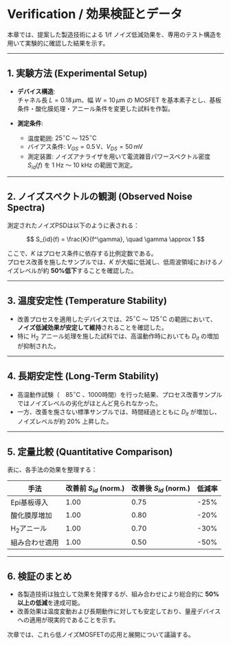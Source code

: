 # Verification / 効果検証とデータ

本章では、提案した製造技術による 1/f ノイズ低減効果を、専用のテスト構造を用いて実験的に確認した結果を示す。

---

## 1. 実験方法 (Experimental Setup)
- **デバイス構造**:  
  チャネル長 $L = 0.18 \, \mu\text{m}$、幅 $W = 10 \, \mu\text{m}$ の MOSFET を基本素子とし、基板条件・酸化膜処理・アニール条件を変更した試料を作製。  

- **測定条件**:  
  - 温度範囲:  $25^\circ\text{C}$ ～ $125^\circ\text{C}$  
  - バイアス条件:  $V_{GS} = 0.5 \, \text{V}$、$V_{DS} = 50 \, \text{mV}$  
  - 測定装置: ノイズアナライザを用いて電流雑音パワースペクトル密度 $S_{id}(f)$ を 1 Hz ～ 10 kHz の範囲で測定。  

---

## 2. ノイズスペクトルの観測 (Observed Noise Spectra)
測定されたノイズPSDは以下のように表される：

$$
S_{id}(f) = \frac{K}{f^\gamma}, \quad \gamma \approx 1
$$

ここで、$K$ はプロセス条件に依存する比例定数である。  
プロセス改善を施したサンプルでは、$K$ が大幅に低減し、低周波領域におけるノイズレベルが約 **50%低下**することを確認した。  

---

## 3. 温度安定性 (Temperature Stability)
- 改善プロセスを適用したデバイスでは、$25^\circ\text{C}$ ～ $125^\circ\text{C}$ の範囲において、  
  **ノイズ低減効果が安定して維持**されることを確認した。  
- 特に H$_2$ アニール処理を施した試料では、高温動作時においても $D_{it}$ の増加が抑制された。  

---

## 4. 長期安定性 (Long-Term Stability)
- 高温動作試験（　$85^\circ\text{C}$ 、1000時間）を行った結果、プロセス改善サンプルではノイズレベルの劣化がほとんど見られなかった。  
- 一方、改善を施さない標準サンプルでは、時間経過とともに $D_{it}$ が増加し、ノイズレベルが約 20% 上昇した。  

---

## 5. 定量比較 (Quantitative Comparison)
表に、各手法の効果を整理する：

| 手法 | 改善前 $S_{id}$ (norm.) | 改善後 $S_{id}$ (norm.) | 低減率 |
|------|--------------------------|--------------------------|--------|
| Epi基板導入 | 1.00 | 0.75 | -25% |
| 酸化膜厚増加 | 1.00 | 0.80 | -20% |
| H$_2$アニール | 1.00 | 0.70 | -30% |
| 組み合わせ適用 | 1.00 | 0.50 | -50% |

---

## 6. 検証のまとめ
- 各製造技術は独立して効果を発揮するが、組み合わせにより総合的に **50%以上の低減**を達成可能。  
- 改善効果は温度変動および長期動作に対しても安定しており、量産デバイスへの適用が現実的であることを示す。  

次章では、これら低ノイズMOSFETの応用と展開について議論する。  

